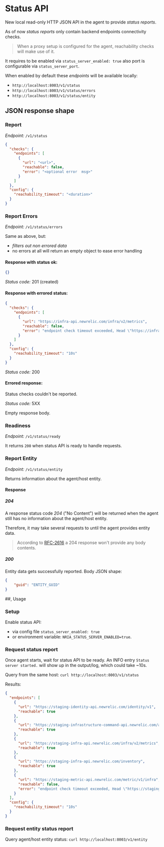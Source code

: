 # Status API

New local read-only HTTP JSON API in the agent to provide *status reports*.

As of now *status reports* only contain backend endpoints connectivity checks.

> When a proxy setup is configured for the agent, reachability checks will make use of it.

It requires to be enabled via `status_server_enabled: true` also port is configurable via `status_server_port`.

When enabled by default these *endpoints* will be available locally:
- `http://localhost:8003/v1/status`
- `http://localhost:8003/v1/status/errors`
- `http://localhost:8003/v1/status/entity`

## JSON response shape

### Report

*Endpoint:* `/v1/status`

```json
{
  "checks": {
    "endpoints": [
      {
        "url": "<url>",
        "reachable": false,
        "error": "<optional error  msg>"
      }
    ]
  },
  "config": {
    "reachability_timeout": "<duration>"
  }
}
```

### Report Errors

*Endpoint:* `/v1/status/errors`

Same as above, but:
- *filters out non errored data*
- no errors at all will return an empty object to ease error handling

#### Response with status ok:

```json
{}
```

*Status code:* 201  (created)

#### Response with errored status:

```json
{
  "checks": {
    "endpoints": [
      {
        "url": "https://infra-api.newrelic.com/infra/v2/metrics",
        "reachable": false,
        "error": "endpoint check timeout exceeded, Head \"https://infra-api.newrelic.com/infra/v2/metrics\": context deadline exceeded (Client.Timeout exceeded while awaiting headers)"
      }
    ]
  },
  "config": {
    "reachability_timeout": "10s"
  }
}
```

*Status code:* 200

#### Errored response:

Status checks couldn't be reported.

*Status code:* 5XX

Empty response body.

### Readiness

*Endpoint:* `/v1/status/ready`

It returns `200` when status API is ready to handle requests.

### Report Entity

*Endpoint:* `/v1/status/entity`

Returns information about the agent/host entity.

#### Response

##### 204

A response status code *204* ("No Content") will be returned when the agent still has no information
about the agent/host entity.

Therefore, it may take several requests to until the agent provides entity data. 

> According to [RFC-2616](https://www.w3.org/Protocols/rfc2616/rfc2616-sec10.html) a 204 response
> won't provide any body contents.

##### 200

Entity data gets successfully reported. Body JSON shape:

```json
{
    "guid": "ENTITY_GUID"
}
```

##, Usage

### Setup

Enable status API:
- via config file `status_server_enabled: true`
- or environment variable: `NRIA_STATUS_SERVER_ENABLED=true`.

### Request status report

Once agent starts, wait for status API to be ready.  An INFO entry `Status server started.` will show up in the output/log, which could take ~10s.

Query from the same host: `curl http://localhost:8003/v1/status`

Results: 

```json
{
  "endpoints": [
    {
      "url": "https://staging-identity-api.newrelic.com/identity/v1",
      "reachable": true
    },
    {
      "url": "https://staging-infrastructure-command-api.newrelic.com/agent_commands/v1/commands",
      "reachable": true
    },
    {
      "url": "https://staging-infra-api.newrelic.com/infra/v2/metrics",
      "reachable": true
    },
    {
      "url": "https://staging-infra-api.newrelic.com/inventory",
      "reachable": true
    },
    {
      "url": "https://staging-metric-api.newrelic.com/metric/v1/infra",
      "reachable": false,
      "error": "endpoint check timeout exceeded, Head \"https://staging-metric-api.newrelic.com/metric/v1/infra\": context deadline exceeded (Client.Timeout exceeded while awaiting headers)"
    }
  ],
  "config": {
    "reachability_timeout": "10s"
  }
}
```

### Request entity status report

Query agent/host entity status: `curl http://localhost:8003/v1/entity`
